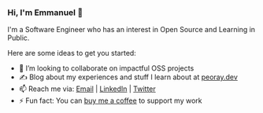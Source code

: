 ### Hi, I'm Emmanuel 👋

I'm a Software Engineer who has an interest in Open Source and Learning in Public.


<!-- I’ve been doing software development for over 4 years and enjoy working with technologies such as Javascript, Vue, Node, MongoDB, TailwindCSS, etc. -->

<!--
Besides programming and writing, I enjoy watching football and movies, playing chess when I can, hanging out with friends and family, reading books, and doing my best to learn Guitar.
-->

<!--
**peoray/peoray** is a ✨ _special_ ✨ repository because its `README.md` (this file) appears on your GitHub profile.
-->

Here are some ideas to get you started:

<!-- - 🔭 I’m currently working on ... -->
<!-- - 🌱 I’m currently learning ... -->
<!-- - 🤔 I’m looking for help with ... -->

- 👯 I’m looking to collaborate on impactful OSS projects
- :writing_hand: Blog about my experiences and stuff I learn about at [peoray.dev](https://peoray.dev)
- 📫 Reach me via: [Email](mailto:emmanuelrayymond@gmail.com) | [LinkedIn](https://www.linkedin.com/in/peoray/) | [Twitter](https://twitter.com/peoray_)
- ⚡ Fun fact: You can [buy me a coffee](https://www.buymeacoffee.com/peoray) to support my work
<!-- - 💬 Ping me about Vue, Nuxt, Vue Chakra UI -->


